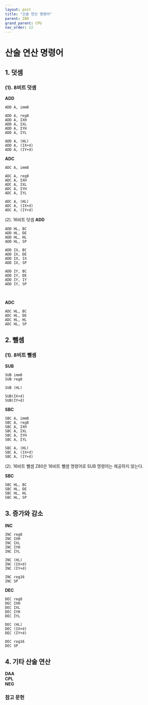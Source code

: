 ```yaml
---
layout: post
title: "산술 연산 명령어"
parent: Z80
grand_parent: CPU
nav_order: 12
---
```


# 산술 연산 명령어

## 1. 덧셈

### (1). 8비트 덧셈
**ADD**  

```
ADD A, imm8

ADD A, reg8
ADD A, IXH
ADD A, IXL
ADD A, IYH
ADD A, IYL

ADD A, (HL)
ADD A, (IX+d)
ADD A, (IY+d)
```

**ADC**  

```
ADC A, imm8

ADC A, reg8
ADC A, IXH
ADC A, IXL
ADC A, IYH
ADC A, IYL

ADC A, (HL)
ADC A, (IX+d)
ADC A, (IY+d)
```

(2). 16비트 덧셈
**ADD**  

```
ADD HL, BC
ADD HL, DE
ADD HL, HL
ADD HL, SP

ADD IX, BC
ADD IX, DE
ADD IX, IX
ADD IX, SP

ADD IY, BC
ADD IY, DE
ADD IY, IY
ADD IY, SP
```
<br>

**ADC**  

```
ADC HL, BC
ADC HL, DE
ADC HL, HL
ADC HL, SP
```


## 2. 뺄셈
### (1). 8비트 뺄셈
**SUB**  

```
SUB imm8
SUB reg8

SUB (HL)

SUB(IX+d)
SUB(IY+d)
```

**SBC**  

```
SBC A, imm8
SBC A, reg8
SBC A, IXH
SBC A, IXL
SBC A, IYH
SBC A, IYL

SBC A, (HL)
SBC A, (IX+d)
SBC A, (IY+d)
```

(2). 16비트 뺄셈
Z80은 16비트 뺄셈 명령어로 SUB 명령어는 제공하지 않는다.  
  
**SBC**  

```
SBC HL, BC
SBC HL, DE
SBC HL, HL
SBC HL, SP
```

## 3. 증가와 감소
**INC**  

```
INC reg8
INC IXH
INC IXL
INC IYH
INC IYL

INC (HL)
INC (IX+d)
INC (IY+d)

INC reg16
INC SP
```

**DEC**  
```
DEC reg8
DEC IXH
DEC IXL
DEC IYH
DEC IYL

DEC (HL)
DEC (IX+d)
DEC (IY+d)

DEC reg16
DEC SP
```

## 4. 기타 산술 연산
**DAA**  
**CPL**  
**NEG**  

### 참고 문헌
